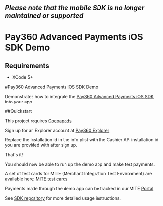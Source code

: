 ## *Please note that the mobile SDK is no longer maintained or supported*

# Pay360 Advanced Payments iOS SDK Demo

## Requirements

* XCode 5+  

#Pay360 Advanced Payments iOS SDK Demo

Demonstrates how to integrate the [Pay360 Advanced Payments iOS SDK](https://github.com/pay360/mobilesdk-ios) into your app.

##Quickstart

This project requires [Cocoapods](https://cocoapods.org)

Sign up for an Explorer account at [Pay360 Explorer](http://docs.pay360.com/explorer-account/)

Replace the installation id in the info.plist with the Cashier API installation id you are provided with after sign up.

That's it! 

You should now be able to run up the demo app and make test payments.

A set of test cards for MITE (Merchant Integration Test Environment) are available here:
[MITE test cards](http://docs.pay360.com/test_card_numbers/)

Payments made through the demo app can be tracked in our MITE [Portal](https://portal.mite.pay360.com/)

See [SDK repository](https://github.com/) for more detailed usage instructions.
